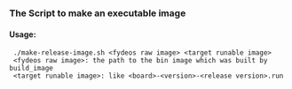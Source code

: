 ### The Script to make an executable image

#### Usage:

```
 ./make-release-image.sh <fydeos raw image> <target runable image>
 <fydeos raw image>: the path to the bin image which was built by build_image
 <target runable image>: like <board>-<version>-<release version>.run
```
